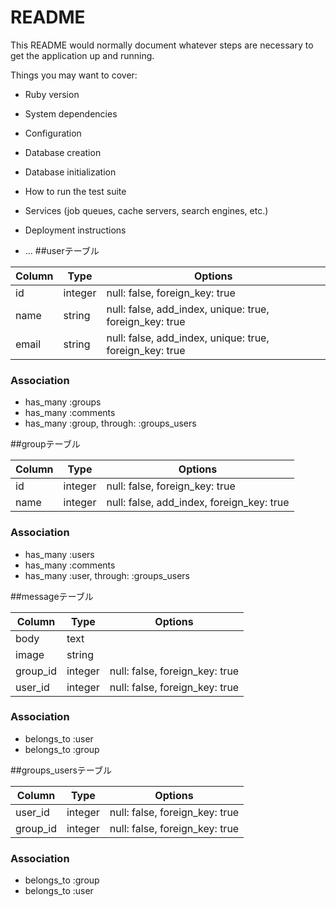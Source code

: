 # README

This README would normally document whatever steps are necessary to get the
application up and running.

Things you may want to cover:

* Ruby version

* System dependencies

* Configuration

* Database creation

* Database initialization

* How to run the test suite

* Services (job queues, cache servers, search engines, etc.)

* Deployment instructions

* ...
##userテーブル

|Column|Type|Options|
|------|----|-------|
|id|integer|null: false, foreign_key: true|
|name|string|null: false, add_index, unique: true, foreign_key: true|
|email|string|null: false, add_index, unique: true, foreign_key: true|

### Association
- has_many :groups
- has_many :comments
- has_many :group, through: :groups_users

##groupテーブル

|Column|Type|Options|
|------|----|-------|
|id|integer|null: false, foreign_key: true|
|name|integer|null: false, add_index, foreign_key: true|

### Association
- has_many :users
- has_many :comments
- has_many :user, through: :groups_users

##messageテーブル

|Column|Type|Options|
|------|----|-------|
|body|text|
|image|string|
|group_id|integer|null: false, foreign_key: true|
|user_id|integer|null: false, foreign_key: true|

### Association
- belongs_to :user
- belongs_to :group

##groups_usersテーブル

|Column|Type|Options|
|------|----|-------|
|user_id|integer|null: false, foreign_key: true|
|group_id|integer|null: false, foreign_key: true|

### Association
- belongs_to :group
- belongs_to :user
